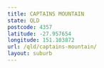 ```yaml
---
title: CAPTAINS MOUNTAIN
state: QLD
postcode: 4357
latitude: -27.957654
longitude: 151.103872
url: /qld/captains-mountain/
layout: suburb
---
```

